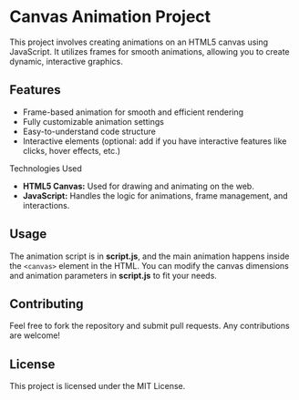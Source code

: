 <h1>Canvas Animation Project</h1>
<p>This project involves creating animations on an HTML5 canvas using JavaScript. It utilizes frames for smooth animations, allowing you to create dynamic, interactive graphics.</p>
<h2>Features</h2>
<ul> <li>Frame-based animation for smooth and efficient rendering</li> <li>Fully customizable animation settings</li> <li>Easy-to-understand code structure</li> <li>Interactive elements (optional: add if you have interactive features like clicks, hover effects, etc.)</li> </ul>
Technologies Used
<ul> <li><strong>HTML5 Canvas:</strong> Used for drawing and animating on the web.</li> <li><strong>JavaScript:</strong> Handles the logic for animations, frame management, and interactions.</li> </ul>
<h2>Usage</h2>
<p>The animation script is in <strong>script.js</strong>, and the main animation happens inside the <code>&lt;canvas&gt;</code> element in the HTML. You can modify the canvas dimensions and animation parameters in <strong>script.js</strong> to fit your needs.</p>
<h2>Contributing</h2>
<p>Feel free to fork the repository and submit pull requests. Any contributions are welcome!</p>
<h2>License</h2>
<p>This project is licensed under the MIT License.</p>


